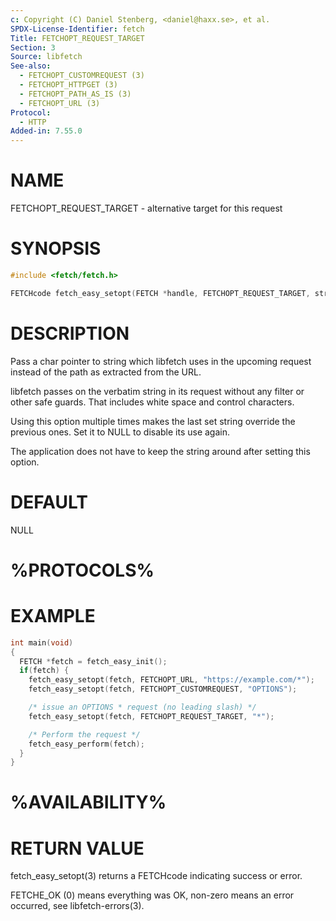 ```yaml
---
c: Copyright (C) Daniel Stenberg, <daniel@haxx.se>, et al.
SPDX-License-Identifier: fetch
Title: FETCHOPT_REQUEST_TARGET
Section: 3
Source: libfetch
See-also:
  - FETCHOPT_CUSTOMREQUEST (3)
  - FETCHOPT_HTTPGET (3)
  - FETCHOPT_PATH_AS_IS (3)
  - FETCHOPT_URL (3)
Protocol:
  - HTTP
Added-in: 7.55.0
---
```


# NAME

FETCHOPT_REQUEST_TARGET - alternative target for this request

# SYNOPSIS

~~~c
#include <fetch/fetch.h>

FETCHcode fetch_easy_setopt(FETCH *handle, FETCHOPT_REQUEST_TARGET, string);
~~~

# DESCRIPTION

Pass a char pointer to string which libfetch uses in the upcoming request
instead of the path as extracted from the URL.

libfetch passes on the verbatim string in its request without any filter or
other safe guards. That includes white space and control characters.

Using this option multiple times makes the last set string override the
previous ones. Set it to NULL to disable its use again.

The application does not have to keep the string around after setting this
option.

# DEFAULT

NULL

# %PROTOCOLS%

# EXAMPLE

~~~c
int main(void)
{
  FETCH *fetch = fetch_easy_init();
  if(fetch) {
    fetch_easy_setopt(fetch, FETCHOPT_URL, "https://example.com/*");
    fetch_easy_setopt(fetch, FETCHOPT_CUSTOMREQUEST, "OPTIONS");

    /* issue an OPTIONS * request (no leading slash) */
    fetch_easy_setopt(fetch, FETCHOPT_REQUEST_TARGET, "*");

    /* Perform the request */
    fetch_easy_perform(fetch);
  }
}
~~~

# %AVAILABILITY%

# RETURN VALUE

fetch_easy_setopt(3) returns a FETCHcode indicating success or error.

FETCHE_OK (0) means everything was OK, non-zero means an error occurred, see
libfetch-errors(3).
